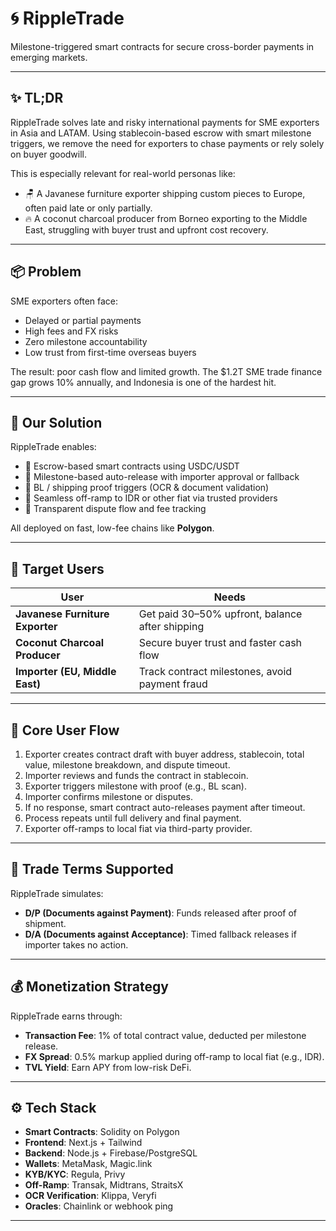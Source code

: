 # 🌀 RippleTrade

Milestone-triggered smart contracts for secure cross-border payments in emerging markets.

---

## ✨ TL;DR

RippleTrade solves late and risky international payments for SME exporters in Asia and LATAM. Using stablecoin-based escrow with smart milestone triggers, we remove the need for exporters to chase payments or rely solely on buyer goodwill.

This is especially relevant for real-world personas like:

- 🪑 A Javanese furniture exporter shipping custom pieces to Europe, often paid late or only partially.  
- 🔥 A coconut charcoal producer from Borneo exporting to the Middle East, struggling with buyer trust and upfront cost recovery.

---

## 📦 Problem

SME exporters often face:

- Delayed or partial payments  
- High fees and FX risks  
- Zero milestone accountability  
- Low trust from first-time overseas buyers

The result: poor cash flow and limited growth. The $1.2T SME trade finance gap grows 10% annually, and Indonesia is one of the hardest hit.

---

## 🚀 Our Solution

RippleTrade enables:

- 🏦 Escrow-based smart contracts using USDC/USDT  
- 📜 Milestone-based auto-release with importer approval or fallback  
- 🧾 BL / shipping proof triggers (OCR & document validation)  
- 💱 Seamless off-ramp to IDR or other fiat via trusted providers  
- 🧮 Transparent dispute flow and fee tracking

All deployed on fast, low-fee chains like **Polygon**.

---

## 👥 Target Users

| User | Needs |
|------|-------|
| **Javanese Furniture Exporter** | Get paid 30–50% upfront, balance after shipping |
| **Coconut Charcoal Producer** | Secure buyer trust and faster cash flow |
| **Importer (EU, Middle East)** | Track contract milestones, avoid payment fraud |

---

## 🔁 Core User Flow

1. Exporter creates contract draft with buyer address, stablecoin, total value, milestone breakdown, and dispute timeout.  
2. Importer reviews and funds the contract in stablecoin.  
3. Exporter triggers milestone with proof (e.g., BL scan).  
4. Importer confirms milestone or disputes.  
5. If no response, smart contract auto-releases payment after timeout.  
6. Process repeats until full delivery and final payment.  
7. Exporter off-ramps to local fiat via third-party provider.  

---

## 🧾 Trade Terms Supported

RippleTrade simulates:

- **D/P (Documents against Payment)**: Funds released after proof of shipment.  
- **D/A (Documents against Acceptance)**: Timed fallback releases if importer takes no action.

---

## 💰 Monetization Strategy

RippleTrade earns through:

- **Transaction Fee**: 1% of total contract value, deducted per milestone release.  
- **FX Spread**: 0.5% markup applied during off-ramp to local fiat (e.g., IDR).  
- **TVL Yield**: Earn APY from low-risk DeFi.  

---

## ⚙️ Tech Stack

- **Smart Contracts**: Solidity on Polygon  
- **Frontend**: Next.js + Tailwind  
- **Backend**: Node.js + Firebase/PostgreSQL  
- **Wallets**: MetaMask, Magic.link  
- **KYB/KYC**: Regula, Privy
- **Off-Ramp**: Transak, Midtrans, StraitsX  
- **OCR Verification**: Klippa, Veryfi  
- **Oracles**: Chainlink or webhook ping

---
